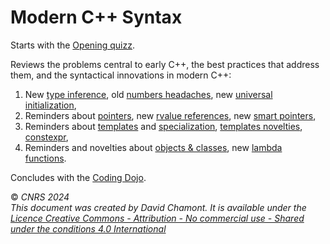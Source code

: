 # Modern C++ Syntax

Starts with the [Opening quizz](00-quizz.ipynb).

Reviews the problems central to early C++, the best practices that address them, and the syntactical innovations in modern C++:
1. New [type inference](10-auto.ipynb), old [numbers headaches](20-numbers-headaches.ipynb), new [universal initialization](21-initialization.ipynb), 
2. Reminders about [pointers](30-raii-reminders.ipynb), new [rvalue references](31-rvalue-references.ipynb), new [smart pointers](32-smart-pointers.ipynb), 
3. Reminders about [templates](40-templates-reminders.ipynb) and [specialization](41-specialization-reminders.ipynb), [templates novelties](42-templates-novelties.ipynb), [constexpr](50-constexpr.ipynb),
4. Reminders and novelties about [objects & classes](60-objects-classes.ipynb), new [lambda functions](70-lambdas.ipynb).

Concludes with the [Coding Dojo](99-coding-dojo.ipynb).


© *CNRS 2024*  
*This document was created by David Chamont. It is available under the [Licence Creative Commons - Attribution - No commercial use - Shared under the conditions 4.0 International](http://creativecommons.org/licenses/by-nc-sa/4.0/)*
